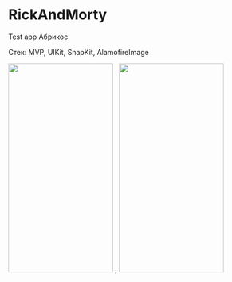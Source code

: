 # RickAndMorty
Test app Абрикос

Стек: MVP, UIKit, SnapKit, AlamofireImage

<img src="https://user-images.githubusercontent.com/70599404/164061326-162b8cde-b70a-407b-be3e-dea90547af5b.png" height="420" width="210" > , 
<img src="https://user-images.githubusercontent.com/70599404/164061333-df4fa48a-09af-4b63-a47c-c71c38459fb1.png" height="420" width="210" >


